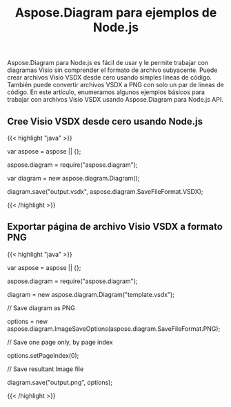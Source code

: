 ﻿---
title: Aspose.Diagram para ejemplos de Node.js
type: docs
weight: 10
url: /es/java/aspose-diagram-for-node-js-examples/
description: Viso Diagram Node.js API le permite trabajar con diagramas Visio sin comprender el formato de archivo subyacente. Puede crear archivos Visio VSDX desde cero y convertir archivos VSDX a PNG con solo un par de líneas de código.
---
Aspose.Diagram para Node.js es fácil de usar y le permite trabajar con diagramas Visio sin comprender el formato de archivo subyacente. Puede crear archivos Visio VSDX desde cero usando simples líneas de código. También puede convertir archivos VSDX a PNG con solo un par de líneas de código. En este artículo, enumeramos algunos ejemplos básicos para trabajar con archivos Visio VSDX usando Aspose.Diagram para Node.js API.
## **Cree Visio VSDX desde cero usando Node.js**
{{< highlight "java" >}}

 var aspose = aspose || {};

aspose.diagram = require("aspose.diagram");

var diagram = new aspose.diagram.Diagram();

diagram.save("output.vsdx", aspose.diagram.SaveFileFormat.VSDX);

{{< /highlight >}}
## **Exportar página de archivo Visio VSDX a formato PNG**
{{< highlight "java" >}}

 var aspose = aspose || {};

aspose.diagram = require("aspose.diagram");

diagram = new aspose.diagram.Diagram("template.vsdx");

// Save diagram as PNG

options = new aspose.diagram.ImageSaveOptions(aspose.diagram.SaveFileFormat.PNG);

// Save one page only, by page index

options.setPageIndex(0);

// Save resultant Image file

diagram.save("output.png", options);

{{< /highlight >}}
